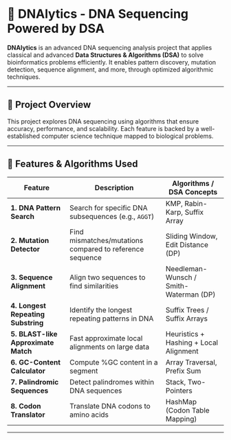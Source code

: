 # 🧬 DNAlytics - DNA Sequencing Powered by DSA

**DNAlytics** is an advanced DNA sequencing analysis project that applies classical and advanced **Data Structures & Algorithms (DSA)** to solve bioinformatics problems efficiently. It enables pattern discovery, mutation detection, sequence alignment, and more, through optimized algorithmic techniques.

---

## 🚀 Project Overview

This project explores DNA sequencing using algorithms that ensure accuracy, performance, and scalability. Each feature is backed by a well-established computer science technique mapped to biological problems.

---

## 📌 Features & Algorithms Used

| Feature                         | Description                                              | Algorithms / DSA Concepts              |
| ------------------------------ | -------------------------------------------------------- | -------------------------------------- |
| **1. DNA Pattern Search**       | Search for specific DNA subsequences (e.g., `AGGT`)       | KMP, Rabin-Karp, Suffix Array          |
| **2. Mutation Detector**        | Find mismatches/mutations compared to reference sequence | Sliding Window, Edit Distance (DP)     |
| **3. Sequence Alignment**       | Align two sequences to find similarities                 | Needleman-Wunsch / Smith-Waterman (DP) |
| **4. Longest Repeating Substring** | Identify the longest repeating patterns in DNA          | Suffix Trees / Suffix Arrays           |
| **5. BLAST-like Approximate Match** | Fast approximate local alignments on large data       | Heuristics + Hashing + Local Alignment |
| **6. GC-Content Calculator**    | Compute %GC content in a segment                         | Array Traversal, Prefix Sum            |
| **7. Palindromic Sequences**    | Detect palindromes within DNA sequences                  | Stack, Two-Pointers                    |
| **8. Codon Translator**         | Translate DNA codons to amino acids                      | HashMap (Codon Table Mapping)          |

---



